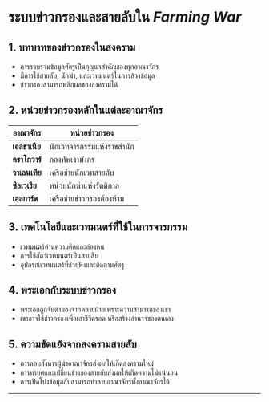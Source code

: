 # ระบบข่าวกรองและสายลับใน *Farming War*

## 1. บทบาทของข่าวกรองในสงคราม
- การรวบรวมข้อมูลศัตรูเป็นกุญแจสำคัญของทุกอาณาจักร
- มีการใช้สายลับ, นักฆ่า, และเวทมนตร์ในการล้วงข้อมูล
- ข่าวกรองสามารถพลิกผลของสงครามได้

## 2. หน่วยข่าวกรองหลักในแต่ละอาณาจักร
| อาณาจักร | หน่วยข่าวกรอง |
|-----------|----------------|
| **เอลธาเนีย** | นักเวทจารกรรมแห่งราชสำนัก |
| **ดราโกวาร์** | กองทัพเงามังกร |
| **วาเลนเทีย** | เครือข่ายนักเวทสายลับ |
| **ซิลเวเรีย** | หน่วยนักฆ่าแห่งรัตติกาล |
| **เฮลการ์ด** | เครือข่ายข่าวกรองต้องห้าม |

## 3. เทคโนโลยีและเวทมนตร์ที่ใช้ในการจารกรรม
- เวทมนตร์อ่านความคิดและล่องหน
- การใช้สัตว์เวทมนตร์เป็นสายสืบ
- อุปกรณ์เวทมนตร์ที่ช่วยฟังและติดตามศัตรู

## 4. พระเอกกับระบบข่าวกรอง
- พระเอกถูกจับตามองจากหลายฝ่ายเพราะความสามารถของเขา
- เขาอาจใช้ข่าวกรองเพื่อเอาชีวิตรอด หรือสร้างอำนาจของตนเอง

## 5. ความขัดแย้งจากสงครามสายลับ
- การลอบสังหารผู้นำอาณาจักรส่งผลให้เกิดสงครามใหม่
- การทรยศและเปลี่ยนข้างของสายลับส่งผลให้เกิดความไม่แน่นอน
- การเปิดโปงข้อมูลลับสามารถทำลายอาณาจักรทั้งอาณาจักรได้

---
